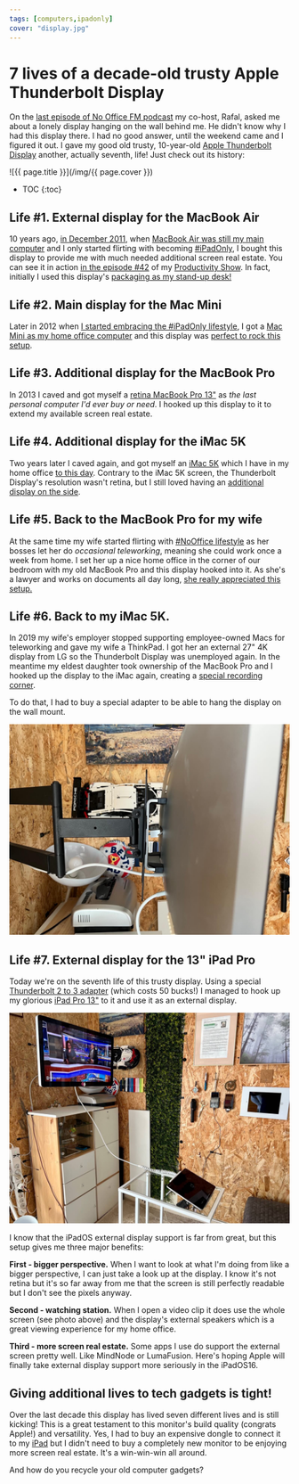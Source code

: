 ```yaml
---
tags: [computers,ipadonly]
cover: "display.jpg"
---
```


# 7 lives of a decade-old trusty Apple Thunderbolt Display

On the [last episode of No Office FM podcast](/noofficefm-32/) my co-host, Rafal, asked me about a lonely display hanging on the wall behind me. He didn't know why I had this display there. I had no good answer, until the weekend came and I figured it out. I gave my good old trusty, 10-year-old [Apple Thunderbolt Display](https://en.wikipedia.org/wiki/Apple_Thunderbolt_Display) another, actually seventh, life! Just check out its history:

<!--More-->

![{{ page.title }}](/img/{{ page.cover }})

* TOC
{:toc}

## Life #1. External display for the MacBook Air

10 years ago, [in December 2011](https://www.instagram.com/p/Xzi-C/), when [MacBook Air was still my main computer](https://sliwinski.com/my-first-mac/) and I only started flirting with becoming [#iPadOnly](/ipadonly/), I bought this display to provide me with much needed additional screen real estate. You can see it in action [in the episode #42](https://sliwinski.com/still-standing-stand-up-desk-and-productivity-show-42/) of my [Productivity Show](/show/). In fact, initially I used this display's [packaging as my stand-up desk!](https://www.instagram.com/p/Z6Zaf/)

## Life #2. Main display for the Mac Mini

Later in 2012 when [I started embracing the #iPadOnly lifestyle](https://sliwinski.com/ipad-as-my-main-computer-prologue), I got a [Mac Mini as my home office computer](https://sliwinski.com/part-16-why-i-still-need-a-mac-mini-ipad-as-m) and this display was [perfect to rock this setup](https://www.instagram.com/michaelsliwinski/p/TaoP8VJ_WR/).

## Life #3. Additional display for the MacBook Pro

In 2013 I caved and got myself a [retina MacBook Pro 13"](https://sliwinski.com/my-last-pc) as *the last personal computer I'd ever buy or need*. I hooked up this display to it to extend my available screen real estate.

## Life #4. Additional display for the iMac 5K

Two years later I caved again, and got myself an [iMac 5K](/imac/) which I have in my home office [to this day](/office22/). Contrary to the iMac 5K screen, the Thunderbolt Display's resolution wasn't retina, but I still loved having an [additional display on the side](https://www.instagram.com/michaelsliwinski/p/4L_jT0J_RR/).

## Life #5. Back to the MacBook Pro for my wife

At the same time my wife started flirting with [#NoOffice lifestyle](/nooffice/) as her bosses let her do *occasional teleworking*, meaning she could work once a week from home. I set her up a nice home office in the corner of our bedroom with my old MacBook Pro and this display hooked into it. As she's a lawyer and works on documents all day long, [she really appreciated this setup.](https://www.instagram.com/p/7NoMySp_WQ/)

## Life #6. Back to my iMac 5K.

In 2019 my wife's employer stopped supporting employee-owned Macs for teleworking and gave my wife a ThinkPad. I got her an external 27" 4K display from LG so the Thunderbolt Display was unemployed again. In the meantime my eldest daughter took ownership of the MacBook Pro and I hooked up the display to the iMac again, creating a [special recording corner](/office21/).

To do that, I had to buy a special adapter to be able to hang the display on the wall mount.

![{{ page.title }} 2](/img/display-2.jpg)

## Life #7. External display for the 13" iPad Pro

Today we're on the seventh life of this trusty display. Using a special [Thunderbolt 2 to 3 adapter](https://www.apple.com/shop/product/MMEL2AM/A/thunderbolt-3-usb-c-to-thunderbolt-2-adapter) (which costs 50 bucks!) I managed to hook up my glorious [iPad Pro 13"](/ipad13pro/) to it and use it as an external display.

![{{ page.title }} 3](/img/display-3.jpg)

I know that the iPadOS external display support is far from great, but this setup gives me three major benefits:

**First - bigger perspective.** When I want to look at what I'm doing from like a bigger perspective, I can just take a look up at the display. I know it's not retina but it's so far away from me that the screen is still perfectly readable but I don't see the pixels anyway.

**Second - watching station.** When I open a video clip it does use the whole screen (see photo above) and the display's external speakers which is a great viewing experience for my home office.

**Third - more screen real estate.** Some apps I use do support the external screen pretty well. Like MindNode or LumaFusion. Here's hoping Apple will finally take external display support more seriously in the iPadOS16.

## Giving additional lives to tech gadgets is tight!

Over the last decade this display has lived seven different lives and is still kicking! This is a great testament to this monitor's build quality (congrats Apple!) and versatility. Yes, I had to buy an expensive dongle to connect it to my [iPad](/ipadonly/) but I didn't need to buy a completely new monitor to be enjoying more screen real estate. It's a win-win-win all around.

And how do you recycle your old computer gadgets? 

[n]: https://michael.gratis/nozbe
[np]: https://michael.gratis/nozbepersonal